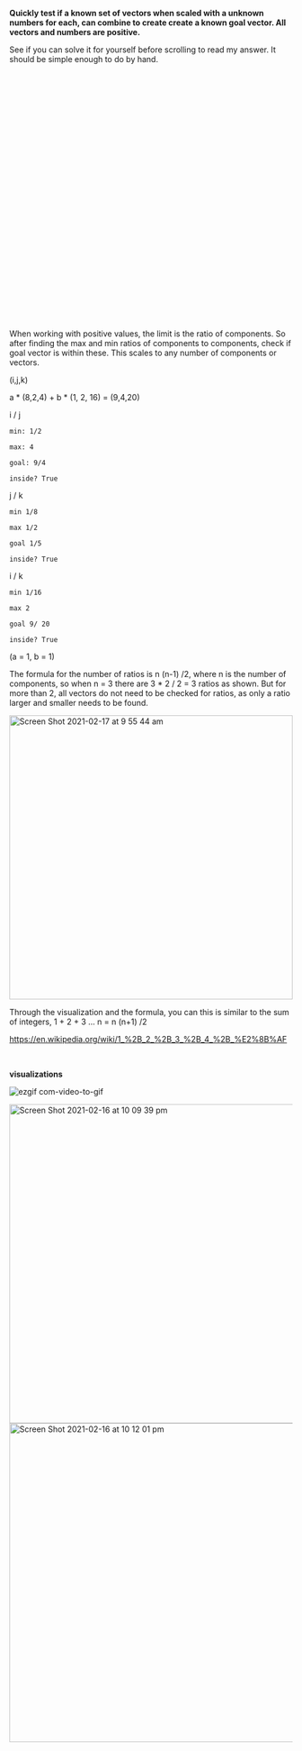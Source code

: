 
**Quickly test if a known set of vectors when scaled with a unknown numbers for each, can combine to create create a known goal vector. All vectors and numbers are positive.**

See if you can solve it for yourself before scrolling to read my answer. It should be simple enough to do by hand.

<br /><br /><br /><br /><br /><br /><br /><br /><br /><br /><br /><br /><br />
<br /><br /><br /><br /><br /><br /><br /><br /><br /><br /><br /><br /><br />
  
When working with positive values, the limit is the ratio of components. 
So after finding the max and min ratios of components to components, check if goal vector is within these.
This scales to any number of components or vectors.

(i,j,k)

a * (8,2,4) + b * (1, 2, 16) = (9,4,20)

i / j

    min: 1/2

    max: 4

    goal: 9/4

    inside? True

j / k

    min 1/8
    
    max 1/2
    
    goal 1/5
    
    inside? True

i / k

    min 1/16
    
    max 2
    
    goal 9/ 20
    
    inside? True

(a = 1, b = 1)

The formula for the number of ratios is n (n-1) /2, where n is the number of components, so when n = 3 there are 3 * 2 / 2 = 3 ratios as shown.
But for more than 2, all vectors do not need to be checked for ratios, as only a ratio larger and smaller needs to be found.

<img width="504" alt="Screen Shot 2021-02-17 at 9 55 44 am" src="https://user-images.githubusercontent.com/69740744/108132058-2ad0a480-70aa-11eb-972d-862fe497b966.png">

Through the visualization and the formula, you can this is similar to the sum of integers, 1 + 2 + 3 ... n = n (n+1) /2

https://en.wikipedia.org/wiki/1_%2B_2_%2B_3_%2B_4_%2B_%E2%8B%AF

<br />

**visualizations**

![ezgif com-video-to-gif](https://user-images.githubusercontent.com/69740744/108145884-1699a100-70c4-11eb-83d2-9d8327e8f784.gif)


<img width="566" alt="Screen Shot 2021-02-16 at 10 09 39 pm" src="https://user-images.githubusercontent.com/69740744/108055728-45723180-7048-11eb-929f-ff3e629d42a7.png">

<img width="566" alt="Screen Shot 2021-02-16 at 10 12 01 pm" src="https://user-images.githubusercontent.com/69740744/108055736-47d48b80-7048-11eb-8e3d-1a5a64f9cfde.png">
